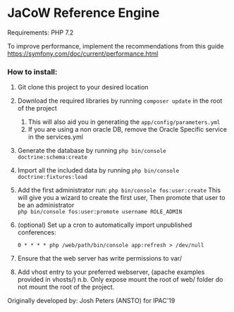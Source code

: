 JaCoW Reference Engine
========================

Requirements: PHP 7.2

To improve performance, implement the recommendations from this guide
https://symfony.com/doc/current/performance.html

### How to install:

1. Git clone this project to your desired location
2. Download the required libraries by running ``composer update`` in the root of the project
    1. This will also aid you in generating the ``app/config/parameters.yml``
    2. If you are using a non oracle DB, remove the Oracle Specific service in the services.yml
3. Generate the database by running ``php bin/console doctrine:schema:create``
4. Import all the included data by running ``php bin/console doctrine:fixtures:load``
5. Add the first administrator run:
 ``php bin/console fos:user:create`` This will give you a wizard to create the first user,
Then promote that user to be an administrator  
``php bin/console fos:user:promote username ROLE_ADMIN``
6. (optional) Set up a cron to automatically import unpublished conferences:
    
    ``0 * * * * php /web/path/bin/console app:refresh > /dev/null`` 
7. Ensure that the web server has write permissions to var/ 
8. Add vhost entry to your preferred webserver, (apache examples provided in vhosts/) 
     n.b. Only expose mount the root of web/ folder do not mount the root of the project.


 
Originally developed by: Josh Peters (ANSTO) for IPAC'19 
